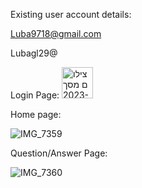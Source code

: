 Existing user account details:

Luba9718@gmail.com

Lubagl29@



Login Page:
<img width="50" alt="צילום מסך 2023-08-23 ב-12 51 16" src="https://github.com/luba9714/HelpAround/assets/64591949/077eab2f-03aa-40a4-b675-68b70fabbbf5">




Home page:


![IMG_7359](https://github.com/luba9714/HelpAround/assets/64591949/e2a1a149-d85f-49ca-9957-1dc1164a845f)




Question/Answer Page:



![IMG_7360](https://github.com/luba9714/HelpAround/assets/64591949/cf51c64b-248d-4893-9a09-8be306795651)
